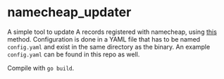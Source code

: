 namecheap_updater
=================

A simple tool to update A records registered with namecheap, using [this][1] method.
Configuration is done in a YAML file that has to be named `config.yaml` and exist
in the same directory as the binary. An example `config.yaml` can be found in this repo as well.

Compile with `go build`.

[1]: https://www.namecheap.com/support/knowledgebase/article.aspx/29/11/how-do-i-use-the-browser-to-dynamically-update-hosts-ip "Namecheap.com - How do I use the browser to dynamically update host's IP?"
